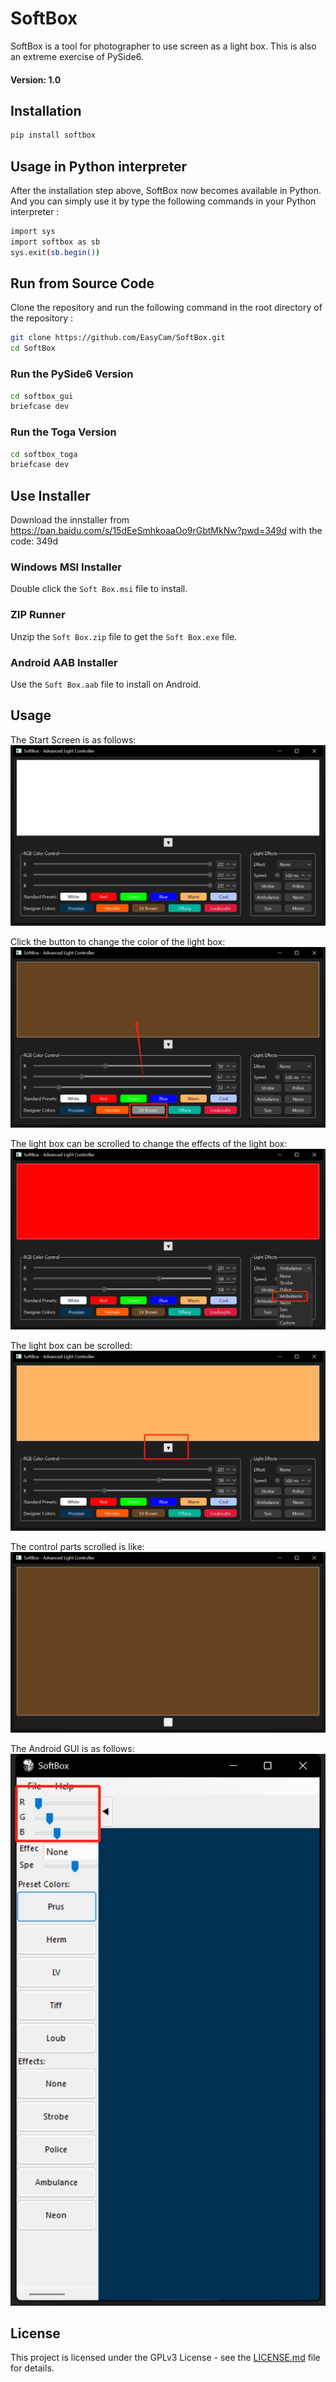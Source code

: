 # SoftBox

SoftBox is a tool for photographer to use screen as a light box. This is also an extreme exercise of PySide6.

#### Version: 1.0

## Installation

```Bash
pip install softbox
```

## Usage in Python interpreter

After the installation step above, SoftBox now becomes available in Python. And you can simply use it by type the following commands in your Python interpreter :

```Bash
import sys
import softbox as sb
sys.exit(sb.begin())
```

## Run from Source Code

Clone the repository and run the following command in the root directory of the repository :

```Bash
git clone https://github.com/EasyCam/SoftBox.git
cd SoftBox
```

### Run the PySide6 Version

```Bash
cd softbox_gui
briefcase dev
```

### Run the Toga Version

```Bash
cd softbox_toga
briefcase dev
```

## Use Installer

Download the innstaller from https://pan.baidu.com/s/15dEeSmhkoaaOo9rGbtMkNw?pwd=349d with the code: 349d 

### Windows MSI Installer

Double click the `Soft Box.msi` file to install.

### ZIP Runner

Unzip the `Soft Box.zip` file to get the `Soft Box.exe` file.

### Android AAB Installer

Use the `Soft Box.aab` file to install on Android.

## Usage

The Start Screen is as follows:
![](./images/01_Start.png)

Click the button to change the color of the light box:
![](./images/02_ClickToChangeColor.png)

The light box can be scrolled to change the effects of the light box:
![](./images/03_LightEffects.png)

The light box can be scrolled:
![](./images/04_ClickToScroll.png)

The control parts scrolled is like:
![](./images/05_Scrolled.png)

The Android GUI is as follows:
![](./images/AndroidGUI.png)

## License

This project is licensed under the GPLv3 License - see the [LICENSE.md](LICENSE.md) file for details.



